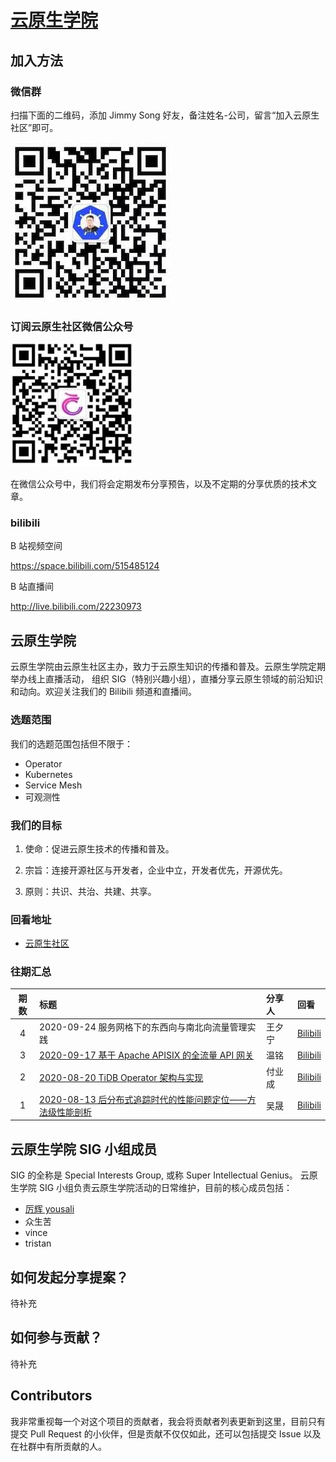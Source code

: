 # [云原生学院](https://cloudnative.to/)

## 加入方法

### 微信群

扫描下面的二维码，添加 Jimmy Song 好友，备注姓名-公司，留言“加入云原生社区”即可。

![](doc/images/wechat.jpg)

### 订阅云原生社区微信公众号

![](doc/images/subscription.png)

在微信公众号中，我们将会定期发布分享预告，以及不定期的分享优质的技术文章。

### bilibili

B 站视频空间

https://space.bilibili.com/515485124

B 站直播间

http://live.bilibili.com/22230973

## 云原生学院

云原生学院由云原生社区主办，致力于云原生知识的传播和普及。云原生学院定期举办线上直播活动， 组织 SIG（特别兴趣小组），直播分享云原生领域的前沿知识和动向。欢迎关注我们的 Bilibili 频道和直播间。

### 选题范围

我们的选题范围包括但不限于：

- Operator
- Kubernetes
- Service Mesh
- 可观测性

### 我们的目标

01. 使命：促进云原生技术的传播和普及。

02. 宗旨：连接开源社区与开发者，企业中立，开发者优先，开源优先。

03. 原则：共识、共治、共建、共享。

### 回看地址

- [云原生社区](https://space.bilibili.com/515485124)

### 往期汇总

| 期数 | 标题                                                                                                            | 分享人                                                                   | 回看                                                                                                                                                   |
| :--: | :-------------------------------------------------------------------------------------------------------------- | :----------------------------------------------------------------------- | :----------------------------------------------------------------------------------------------------------------------------------------------------- |
| 4  | 2020-09-24 服务网格下的东西向与南北向流量管理实践                                           | 王夕宁                                                        | [Bilibili](https://www.bilibili.com/video/BV1Gp4y1Y7ex)                                                       |
| 3  | [2020-09-17 基于 Apache APISIX 的全流量 API 网关](https://cloudnative.to/blog/full-traffic-api-gateway-based-on-apache-apisix/)                                           | 温铭                                                        | [Bilibili](https://www.bilibili.com/video/BV1Gt4y1q7qC)                                                       |
| 2  | [2020-08-20 TiDB Operator 架构与实现](https://mp.weixin.qq.com/s/csvunkyScbzV1E3ypCTOZA)                                           | 付业成                                                        | [Bilibili](https://www.bilibili.com/video/BV1Zt4y1U74M)                                                       |
| 1  | [2020-08-13 后分布式追踪时代的性能问题定位——方法级性能剖析](https://mp.weixin.qq.com/s/-i-KP5JTd1mUiMMK0gVRDA)                                           | 吴晟                                                        | [Bilibili](https://www.bilibili.com/video/BV1D541187kC)                                                       |

## 云原生学院 SIG 小组成员

SIG 的全称是 Special Interests Group, 或称 Super Intellectual Genius。
云原生学院 SIG 小组负责云原生学院活动的日常维护，目前的核心成员包括：

- [厉辉 yousali](https://github.com/Miss-you)
- 众生苦
- vince
- tristan

## 如何发起分享提案？

待补充

## 如何参与贡献？

待补充

## Contributors

我非常重视每一个对这个项目的贡献者，我会将贡献者列表更新到这里，目前只有提交 Pull Request 的小伙伴，但是贡献不仅仅如此，还可以包括提交 Issue 以及在社群中有所贡献的人。
